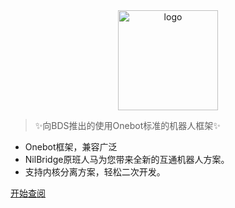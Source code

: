 <div align="center">
    <img width="160" high='160' src="https://s1.ax1x.com/2023/01/28/pSUj4DH.png" alt="logo">
</div>


> ✨向BDS推出的使用Onebot标准的机器人框架✨

 - Onebot框架，兼容广泛
 - NilBridge原班人马为您带来全新的互通机器人方案。
 - 支持内核分离方案，轻松二次开发。


[开始查阅](https://sparkbridge.cn)
